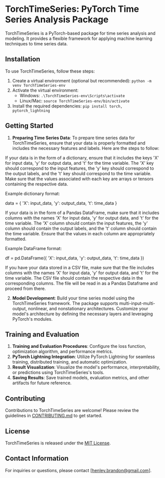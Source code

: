 # TorchTimeSeries: PyTorch Time Series Analysis Package

TorchTimeSeries is a PyTorch-based package for time series analysis and modeling. It provides a flexible framework for applying machine learning techniques to time series data.

## Installation

To use TorchTimeSeries, follow these steps:

1. Create a virtual environment (optional but recommended): `python -m venv TorchTimeSeries-env`
2. Activate the virtual environment:
   - Windows: `.\TorchTimeSeries-env\Scripts\activate`
   - Linux/Mac: `source TorchTimeSeries-env/bin/activate`
3. Install the required dependencies: `pip install torch, pytorch_lightning`

## Getting Started

1. **Preparing Time Series Data**: To prepare time series data for TorchTimeSeries, ensure that your data is properly formatted and includes the necessary features and labels. Here are the steps to follow:

If your data is in the form of a dictionary, ensure that it includes the keys 'X' for input data, 'y' for output data, and 't' for the time variable. The 'X' key should correspond to the input features, the 'y' key should correspond to the output labels, and the 't' key should correspond to the time variable. Make sure that the values associated with each key are arrays or tensors containing the respective data.

Example dictionary format:

data = {
    'X': input_data,
    'y': output_data,
    't': time_data
}

If your data is in the form of a Pandas DataFrame, make sure that it includes columns with the names 'X' for input data, 'y' for output data, and 't' for the time variable. The 'X' column should contain the input features, the 'y' column should contain the output labels, and the 't' column should contain the time variable. Ensure that the values in each column are appropriately formatted.

Example DataFrame format:

df = pd.DataFrame({
    'X': input_data,
    'y': output_data,
    't': time_data
})

If you have your data stored in a CSV file, make sure that the file includes columns with the names 'X' for input data, 'y' for output data, and 't' for the time variable. The CSV file should contain the respective data in the corresponding columns. The file will be read in as a Pandas Dataframe and proceed from there.
   
2. **Model Development**: Build your time series model using the TorchTimeSeries framework. The package supports multi-input-multi-output, nonlinear, and nonstationary architectures. Customize your model's architecture by defining the necessary layers and leveraging PyTorch's modules.

## Training and Evaluation

1. **Training and Evaluation Procedures**: Configure the loss function, optimization algorithm, and performance metrics.
2. **PyTorch Lightning Integration**: Utilize PyTorch Lightning for seamless training, distributed training, and automatic optimization.
3. **Result Visualization**: Visualize the model's performance, interpretability, or predictions using TorchTimeSeries's tools.
4. **Saving Results**: Save trained models, evaluation metrics, and other artifacts for future reference.

## Contributing

Contributions to TorchTimeSeries are welcome! Please review the guidelines in [CONTRIBUTING.md](link-to-contributing.md) to get started.

## License

TorchTimeSeries is released under the [MIT License](https://github.com/bchenley/TorchTimeSeries/blob/main/LICENSE.txt).

## Contact Information

For inquiries or questions, please contact [henley.brandon@gmail.com].
